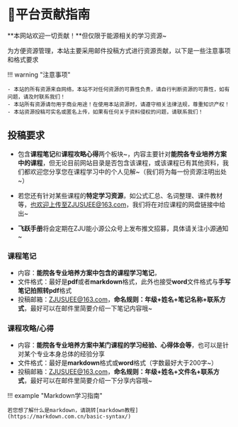 # 📕平台贡献指南

**本网站欢迎一切贡献！**但仅限于能源相关的学习资源~

为方便资源管理，本站主要采用邮件投稿方式进行资源贡献，以下是一些注意事项和格式要求

!!! warning "注意事项"

    - 本站的所有资源来自网络，本站不对任何资源的可靠性负责，请自行判断资源的可靠性，如有问题，请及时联系我们！
    - 本站所有资源请勿用于商业用途！在使用本站资源时，请遵守相关法律法规，尊重知识产权！
    - 本站资源投稿可实名或匿名上传，如果有任何关于资料侵权的问题，请联系我们！

## 投稿要求

- 包含**课程笔记**和**课程攻略心得**两个板块~，内容主要针对**能院各专业培养方案中的课程**，但无论目前网站目录是否包含该课程，或该课程已有其他资料，我们都欢迎您分享您在课程学习中的个人见解~（我们将为每一份资源注明出处~）

- 若您还有针对某些课程的**特定学习资源**，如公式汇总、名词整理、课件教材等，也欢迎上传至ZJUSUEE@163.com，我们将在对应课程的网盘链接中给出~

- **飞跃手册**将会定期在ZJU能小源公众号上发布推文招募，具体请关注小源通知~

### 课程笔记
- 内容：**能院各专业培养方案中包含的课程学习笔记**，
- 文件格式：最好是**pdf**或者**markdown**格式，此外也接受**word**文件格式与**手写笔记拍照转pdf**格式
- 投稿邮箱：ZJUSUEE@163.com，**命名规则：年级+姓名+笔记名称+联系方式**，最好可以在邮件里简要介绍一下笔记内容哦~

### 课程攻略/心得
- 内容：**能院各专业培养方案中某门课程的学习经验、心得体会等**，也可以是针对某个专业本身总体的经验分享
- 文件格式：最好是**markdown**格式或**word**格式（字数最好大于200字~）
- 投稿邮箱：ZJUSUEE@163.com，**命名规则：年级+姓名+文件名+联系方式**，最好可以在邮件里简要介绍一下分享内容哦~

!!! example "Markdown学习指南"

    若您想了解什么是markdown，请跳转[markdown教程](https://markdown.com.cn/basic-syntax/)

